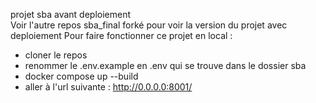 projet sba avant deploiement  
Voir l'autre repos sba_final forké pour voir la version du projet avec deploiement
Pour faire fonctionner ce projet en local : <br>
- cloner le repos
- renommer le .env.example en .env qui se trouve dans le dossier sba <br>
- docker compose up --build<br>
- aller à l'url suivante : http://0.0.0.0:8001/<br>
